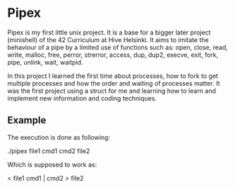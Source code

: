 # Pipex

Pipex is my first little unix project. It is a base for a bigger later project (minishell) of the 42 Curriculum at Hive Helsinki.
It aims to imitate the behaviour of a pipe by a limited use of functions such as:
open, close, read, write, malloc, free, perror, strerror, access, dup, dup2, execve, exit, fork, pipe, unlink, wait, waitpid.

In this project I learned the first time about processes, how to fork to get multiple processes and how the order and waiting of processes matter.
It was the first project using a struct for me and learning how to learn and implement new information and coding techniques. 

## Example

The execution is done as following:

./pipex file1 cmd1 cmd2 file2

Which is supposed to work as:

< file1 cmd1 | cmd2 > file2

